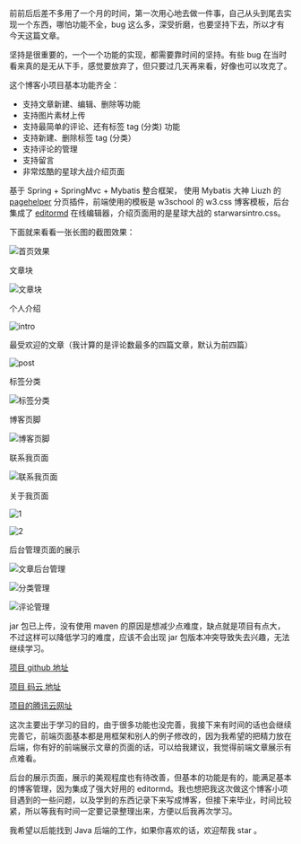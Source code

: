 前前后后差不多用了一个月的时间，第一次用心地去做一件事，自己从头到尾去实现一个东西，哪怕功能不全，bug 这么多，深受折磨，也要坚持下去，所以才有今天这篇文章。

坚持是很重要的，一个一个功能的实现，都需要靠时间的坚持。有些 bug 在当时看来真的是无从下手，感觉要放弃了，但只要过几天再来看，好像也可以攻克了。

这个博客小项目基本功能齐全：
- 支持文章新建、编辑、删除等功能
- 支持图片素材上传
- 支持最简单的评论、还有标签 tag (分类) 功能
- 支持新建、删除标签 tag (分类）
- 支持评论的管理
- 支持留言
- 非常炫酷的星球大战介绍页面

基于 Spring + SpringMvc + Mybatis 整合框架， 使用 Mybatis 大神 Liuzh 的 [pagehelper](https://github.com/pagehelper/Mybatis-PageHelper) 分页插件，前端使用的模板是 w3school 的 w3.css 博客模板，后台集成了 [editormd](https://github.com/pandao/editor.md)  在线编辑器，介绍页面用的是星球大战的 starwarsintro.css。 

下面就来看看一张长图的截图效果：

![首页效果](https://static.oschina.net/uploads/img/201801/07134741_lWWt.jpg "在这里输入图片标题")

文章块

![文章块](https://static.oschina.net/uploads/img/201801/07135330_vWbl.png "在这里输入图片标题")

个人介绍

![intro](https://static.oschina.net/uploads/img/201801/07135506_QE5D.png "在这里输入图片标题")

最受欢迎的文章（我计算的是评论数最多的四篇文章，默认为前四篇）

![post](https://static.oschina.net/uploads/img/201801/07135657_0zYM.png "在这里输入图片标题")

标签分类

![标签分类](https://static.oschina.net/uploads/img/201801/07135907_RFPV.png "在这里输入图片标题")

博客页脚

![博客页脚](https://static.oschina.net/uploads/img/201801/07140023_dfzq.png "在这里输入图片标题")

联系我页面

![联系我页面](https://static.oschina.net/uploads/img/201801/07140158_PRDF.png "在这里输入图片标题")

关于我页面

![1](https://static.oschina.net/uploads/img/201801/07141529_aoN2.png "在这里输入图片标题")

![2](https://static.oschina.net/uploads/img/201801/07141558_0CSt.png "在这里输入图片标题")

后台管理页面的展示

![文章后台管理](https://static.oschina.net/uploads/img/201801/07160228_k641.png "在这里输入图片标题")

![分类管理](https://static.oschina.net/uploads/img/201801/07160312_NlKb.png "在这里输入图片标题")

![评论管理](https://static.oschina.net/uploads/img/201801/07160407_LdpF.png "在这里输入图片标题")

jar 包已上传，没有使用 maven 的原因是想减少点难度，缺点就是项目有点大，不过这样可以降低学习的难度，应该不会出现 jar 包版本冲突导致失去兴趣，无法继续学习。

[项目 github 地址
](http://git@github.com:oldbiwang/SSMBlogv2.git)

[项目 码云 地址](http://git@gitee.com:oldbiwang/SSMBlogv2.git)

[项目的腾讯云网址](http://www.oldbiwang.cn)

这次主要出于学习的目的，由于很多功能也没完善，我接下来有时间的话也会继续完善它，前端页面基本都是用框架和别人的例子修改的，因为我希望的把精力放在后端，你有好的前端展示文章的页面的话，可以给我建议，我觉得前端文章展示有点难看。

后台的展示页面，展示的美观程度也有待改善，但基本的功能是有的，能满足基本的博客管理，因为集成了强大好用的 editormd。我也想把我这次做这个博客小项目遇到的一些问题，以及学到的东西记录下来写成博客，但接下来毕业，时间比较紧，所以等我有时间一定要记录整理出来，方便以后我再次学习。

我希望以后能找到 Java 后端的工作，如果你喜欢的话，欢迎帮我 star 。
